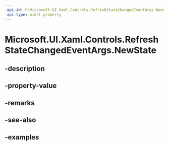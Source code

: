 ```yaml
---
-api-id: P:Microsoft.UI.Xaml.Controls.RefreshStateChangedEventArgs.NewState
-api-type: winrt property
---
```


<!-- Property syntax.
public RefreshVisualizerState NewState { get; }
-->

# Microsoft.UI.Xaml.Controls.RefreshStateChangedEventArgs.NewState

## -description

## -property-value

## -remarks

## -see-also

## -examples

